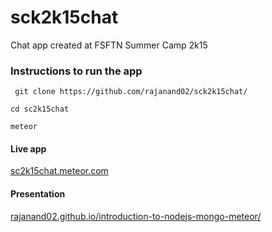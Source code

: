 # sck2k15chat
Chat app created at FSFTN Summer Camp 2k15

### Instructions to run the app


` git clone https://github.com/rajanand02/sck2k15chat/`

`cd sc2k15chat`

`meteor`

#### Live app

[sc2k15chat.meteor.com](http://sc2k15chat.meteor.com )

#### Presentation

[rajanand02.github.io/introduction-to-nodejs-mongo-meteor/](rajanand02.github.io/introduction-to-nodejs-mongo-meteor/)
